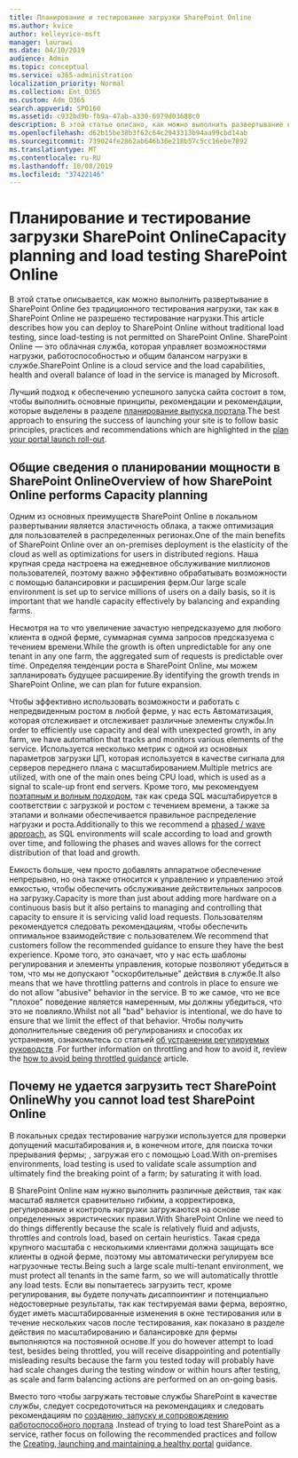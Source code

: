 ```yaml
---
title: Планирование и тестирование загрузки SharePoint Online
ms.author: kvice
author: kelleyvice-msft
manager: laurawi
ms.date: 04/10/2019
audience: Admin
ms.topic: conceptual
ms.service: o365-administration
localization_priority: Normal
ms.collection: Ent_O365
ms.custom: Adm_O365
search.appverid: SPO160
ms.assetid: c932bd9b-fb9a-47ab-a330-6979d03688c0
description: В этой статье описано, как можно выполнить развертывание в SharePoint Online без проведения традиционных нагрузочного тестирования, так как оно не разрешено.
ms.openlocfilehash: d62b15be38b3f62c64c2943313b94aa99cbd14ab
ms.sourcegitcommit: 739024fe2862ab646b36e218b57c5cc16ebe7892
ms.translationtype: MT
ms.contentlocale: ru-RU
ms.lasthandoff: 10/08/2019
ms.locfileid: "37422146"
---
```

# <a name="capacity-planning-and-load-testing-sharepoint-online"></a><span data-ttu-id="7e097-103">Планирование и тестирование загрузки SharePoint Online</span><span class="sxs-lookup"><span data-stu-id="7e097-103">Capacity planning and load testing SharePoint Online</span></span>
<span data-ttu-id="7e097-104">В этой статье описывается, как можно выполнить развертывание в SharePoint Online без традиционного тестирования нагрузки, так как в SharePoint Online не разрешено тестирование нагрузки.</span><span class="sxs-lookup"><span data-stu-id="7e097-104">This article describes how you can deploy to SharePoint Online without traditional load testing, since load-testing is not permitted on SharePoint Online.</span></span> <span data-ttu-id="7e097-105">SharePoint Online — это облачная служба, которая управляет возможностями нагрузки, работоспособностью и общим балансом нагрузки в службе.</span><span class="sxs-lookup"><span data-stu-id="7e097-105">SharePoint Online is a cloud service and the load capabilities, health and overall balance of load in the service is managed by Microsoft.</span></span>
  
<span data-ttu-id="7e097-106">Лучший подход к обеспечению успешного запуска сайта состоит в том, чтобы выполнить основные принципы, рекомендации и рекомендации, которые выделены в разделе [планирование выпуска портала](https://docs.microsoft.com/office365/enterprise/planportallaunchroll-out).</span><span class="sxs-lookup"><span data-stu-id="7e097-106">The best approach to ensuring the success of launching your site is to follow basic principles, practices and recommendations which are highlighted in the [plan your portal launch roll-out](https://docs.microsoft.com/office365/enterprise/planportallaunchroll-out).</span></span>

## <a name="overview-of-how-sharepoint-online-performs-capacity-planning"></a><span data-ttu-id="7e097-107">Общие сведения о планировании мощности в SharePoint Online</span><span class="sxs-lookup"><span data-stu-id="7e097-107">Overview of how SharePoint Online performs Capacity planning</span></span> 
<span data-ttu-id="7e097-108">Одним из основных преимуществ SharePoint Online в локальном развертывании является эластичность облака, а также оптимизация для пользователей в распределенных регионах.</span><span class="sxs-lookup"><span data-stu-id="7e097-108">One of the main benefits of SharePoint Online over an on-premises deployment is the elasticity of the cloud as well as optimizations for users in distributed regions.</span></span> <span data-ttu-id="7e097-109">Наша крупная среда настроена на ежедневное обслуживание миллионов пользователей, поэтому важно эффективно обрабатывать возможности с помощью балансировки и расширения ферм.</span><span class="sxs-lookup"><span data-stu-id="7e097-109">Our large scale environment is set up to service millions of users on a daily basis, so it is important that we handle capacity effectively by balancing and expanding farms.</span></span>
  
<span data-ttu-id="7e097-110">Несмотря на то что увеличение зачастую непредсказуемо для любого клиента в одной ферме, суммарная сумма запросов предсказуема с течением времени.</span><span class="sxs-lookup"><span data-stu-id="7e097-110">While the growth is often unpredictable for any one tenant in any one farm, the aggregated sum of requests is predictable over time.</span></span> <span data-ttu-id="7e097-111">Определяя тенденции роста в SharePoint Online, мы можем запланировать будущее расширение.</span><span class="sxs-lookup"><span data-stu-id="7e097-111">By identifying the growth trends in SharePoint Online, we can plan for future expansion.</span></span>
  
<span data-ttu-id="7e097-112">Чтобы эффективно использовать возможности и работать с непредвиденным ростом в любой ферме, у нас есть Автоматизация, которая отслеживает и отслеживает различные элементы службы.</span><span class="sxs-lookup"><span data-stu-id="7e097-112">In order to efficiently use capacity and deal with unexpected growth, in any farm, we have automation that tracks and monitors various elements of the service.</span></span> <span data-ttu-id="7e097-113">Используется несколько метрик с одной из основных параметров загрузки ЦП, которая используется в качестве сигнала для серверов переднего плана с масштабированием.</span><span class="sxs-lookup"><span data-stu-id="7e097-113">Multiple metrics are utilized, with one of the main ones being CPU load, which is used as a signal to scale-up front end servers.</span></span> <span data-ttu-id="7e097-114">Кроме того, мы рекомендуем [поэтапным и волным подходом](https://docs.microsoft.com/office365/enterprise/planportallaunchroll-out), так как среда SQL масштабируется в соответствии с загрузкой и ростом с течением времени, а также за этапами и волнами обеспечивается правильное распределение нагрузки и роста.</span><span class="sxs-lookup"><span data-stu-id="7e097-114">Additionally to this we recommend a [phased / wave approach](https://docs.microsoft.com/office365/enterprise/planportallaunchroll-out), as SQL environments will scale according to load and growth over time, and following the phases and waves allows for the correct distribution of that load and growth.</span></span> 

<span data-ttu-id="7e097-115">Емкость больше, чем просто добавлять аппаратное обеспечение непрерывно, но она также относится к управлению и управлению этой емкостью, чтобы обеспечить обслуживание действительных запросов на загрузку.</span><span class="sxs-lookup"><span data-stu-id="7e097-115">Capacity is more than just about adding more hardware on a continuous basis but it also pertains to managing and controlling that capacity to ensure it is servicing valid load requests.</span></span> <span data-ttu-id="7e097-116">Пользователям рекомендуется следовать рекомендациям, чтобы обеспечить оптимальное взаимодействие с пользователем.</span><span class="sxs-lookup"><span data-stu-id="7e097-116">We recommend that customers follow the recommended guidance to ensure they have the best experience.</span></span> <span data-ttu-id="7e097-117">Кроме того, это означает, что у нас есть шаблоны регулирования и элементы управления, которые позволяют убедиться в том, что мы не допускают "оскорбительные" действия в службе.</span><span class="sxs-lookup"><span data-stu-id="7e097-117">It also means that we have throttling patterns and controls in place to ensure we do not allow "abusive" behavior in the service.</span></span> <span data-ttu-id="7e097-118">В то же самое, что не все "плохое" поведение является намеренным, мы должны убедиться, что это не повлияло.</span><span class="sxs-lookup"><span data-stu-id="7e097-118">Whilst not all "bad" behavior is intentional, we do have to ensure that we limit the effect of that behavior.</span></span> <span data-ttu-id="7e097-119">Чтобы получить дополнительные сведения об регулированиях и способах их устранения, ознакомьтесь со статьей [об устранении регулируемых руководств](https://docs.microsoft.com/sharepoint/dev/general-development/how-to-avoid-getting-throttled-or-blocked-in-sharepoint-online) .</span><span class="sxs-lookup"><span data-stu-id="7e097-119">For further information on throttling and how to avoid it, review the [how to avoid being throttled guidance](https://docs.microsoft.com/sharepoint/dev/general-development/how-to-avoid-getting-throttled-or-blocked-in-sharepoint-online) article.</span></span>

## <a name="why-you-cannot-load-test-sharepoint-online"></a><span data-ttu-id="7e097-120">Почему не удается загрузить тест SharePoint Online</span><span class="sxs-lookup"><span data-stu-id="7e097-120">Why you cannot load test SharePoint Online</span></span>
<span data-ttu-id="7e097-121">В локальных средах тестирование нагрузки используется для проверки допущений масштабирования и, в конечном итоге, для поиска точки прерывания фермы; , загружая его с помощью Load.</span><span class="sxs-lookup"><span data-stu-id="7e097-121">With on-premises environments, load testing is used to validate scale assumption and ultimately find the breaking point of a farm; by saturating it with load.</span></span> 

<span data-ttu-id="7e097-122">В SharePoint Online нам нужно выполнить различные действия, так как масштаб является сравнительно гибким, а корректировка, регулирование и контроль нагрузки загружаются на основе определенных эвристических правил.</span><span class="sxs-lookup"><span data-stu-id="7e097-122">With SharePoint Online we need to do things differently because the scale is relatively fluid and adjusts, throttles and controls load, based on certain heuristics.</span></span> <span data-ttu-id="7e097-123">Такая среда крупного масштаба с несколькими клиентами должна защищать все клиенты в одной ферме, поэтому мы автоматически регулируем все нагрузочные тесты.</span><span class="sxs-lookup"><span data-stu-id="7e097-123">Being such a large scale multi-tenant environment, we must protect all tenants in the same farm, so we will automatically throttle any load tests.</span></span> <span data-ttu-id="7e097-124">Если вы попытаетесь загрузить тест, кроме регулирования, вы будете получать дисаппоинтинг и потенциально недостоверные результаты, так как тестируемая вами ферма, вероятно, будет иметь масштабированные изменения в окне тестирования или в течение нескольких часов после тестирования, как показано в разделе действия по масштабированию и балансировке для фермы выполняются на постоянной основе.</span><span class="sxs-lookup"><span data-stu-id="7e097-124">If you do however attempt to load test, besides being throttled, you will receive disappointing and potentially misleading results because the farm you tested today will probably have had scale changes during the testing window or within hours after testing, as scale and farm balancing actions are performed on an on-going basis.</span></span>

<span data-ttu-id="7e097-125">Вместо того чтобы загружать тестовые службы SharePoint в качестве службы, следует сосредоточиться на рекомендациях и следовать рекомендациям по [созданию, запуску и сопровождению работоспособного портала](https://go.microsoft.com/fwlink/?linkid=2105838) .</span><span class="sxs-lookup"><span data-stu-id="7e097-125">Instead of trying to load test SharePoint as a service, rather focus on following the recommended practices and follow the [Creating, launching and maintaining a healthy portal](https://go.microsoft.com/fwlink/?linkid=2105838) guidance.</span></span>
